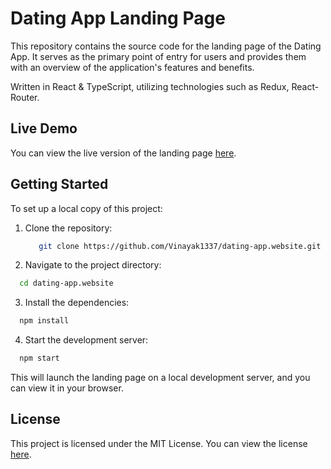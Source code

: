 # Dating App Landing Page

This repository contains the source code for the landing page of the Dating App. It serves as the primary point of entry for users and provides them with an overview of the application's features and benefits.

Written in React & TypeScript, utilizing technologies such as Redux, React-Router.

## Live Demo

You can view the live version of the landing page [here](https://dating-app-landing.netlify.app).

## Getting Started

To set up a local copy of this project:

1. Clone the repository:
   ```bash
      git clone https://github.com/Vinayak1337/dating-app.website.git
   ```

2. Navigate to the project directory:
  ```bash
    cd dating-app.website
  ```

3. Install the dependencies:
  ```bash
    npm install
  ```

4. Start the development server:
  ```bash
    npm start
  ```

This will launch the landing page on a local development server, and you can view it in your browser.

## License

This project is licensed under the MIT License. You can view the license [here](https://github.com/Vinayak1337/dating-app.website/blob/master/LICENSE).
